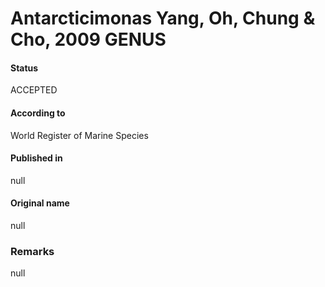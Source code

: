 Antarcticimonas Yang, Oh, Chung & Cho, 2009 GENUS
=======

#### Status
ACCEPTED

#### According to
World Register of Marine Species

#### Published in
null

#### Original name
null

### Remarks
null